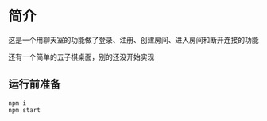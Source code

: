 # 简介

这是一个用聊天室的功能做了登录、注册、创建房间、进入房间和断开连接的功能

还有一个简单的五子棋桌面，别的还没开始实现

## 运行前准备

```
npm i
npm start
```

